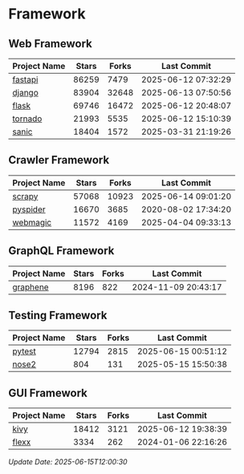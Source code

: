# Framework

## Web Framework
| Project Name | Stars | Forks | Last Commit |
| ------------ | ----- | ----- | ----------- |
| [fastapi](https://github.com/fastapi/fastapi) | 86259 | 7479 | 2025-06-12 07:32:29 |
| [django](https://github.com/django/django) | 83904 | 32648 | 2025-06-13 07:50:56 |
| [flask](https://github.com/pallets/flask) | 69746 | 16472 | 2025-06-12 20:48:07 |
| [tornado](https://github.com/tornadoweb/tornado) | 21993 | 5535 | 2025-06-12 15:10:39 |
| [sanic](https://github.com/sanic-org/sanic) | 18404 | 1572 | 2025-03-31 21:19:26 |

## Crawler Framework
| Project Name | Stars | Forks | Last Commit |
| ------------ | ----- | ----- | ----------- |
| [scrapy](https://github.com/scrapy/scrapy) | 57068 | 10923 | 2025-06-14 09:01:20 |
| [pyspider](https://github.com/binux/pyspider) | 16670 | 3685 | 2020-08-02 17:34:20 |
| [webmagic](https://github.com/code4craft/webmagic) | 11572 | 4169 | 2025-04-04 09:33:13 |

## GraphQL Framework
| Project Name | Stars | Forks | Last Commit |
| ------------ | ----- | ----- | ----------- |
| [graphene](https://github.com/graphql-python/graphene) | 8196 | 822 | 2024-11-09 20:43:17 |

## Testing Framework
| Project Name | Stars | Forks | Last Commit |
| ------------ | ----- | ----- | ----------- |
| [pytest](https://github.com/pytest-dev/pytest) | 12794 | 2815 | 2025-06-15 00:51:12 |
| [nose2](https://github.com/nose-devs/nose2) | 804 | 131 | 2025-05-15 15:50:38 |

## GUI Framework
| Project Name | Stars | Forks | Last Commit |
| ------------ | ----- | ----- | ----------- |
| [kivy](https://github.com/kivy/kivy) | 18412 | 3121 | 2025-06-12 19:38:39 |
| [flexx](https://github.com/flexxui/flexx) | 3334 | 262 | 2024-01-06 22:16:26 |

*Update Date: 2025-06-15T12:00:30*